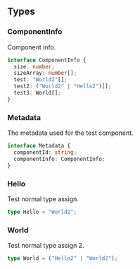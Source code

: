 ## Types

### ComponentInfo

Component info.

```ts
interface ComponentInfo {
  size: number;
  sizeArray: number[];
  test: "World2"[];
  test2: ("World2" | "Hello2")[];
  test3: World[];
}
```

### Metadata

The metadata used for the test component.

```ts
interface Metadata {
  componentId: string;
  componentInfo: ComponentInfo;
}
```

### Hello

Test normal type assign.

```ts
type Hello = "World2";
```

### World

Test normal type assign 2.

```ts
type World = ("Hello2" | "World2");
```
